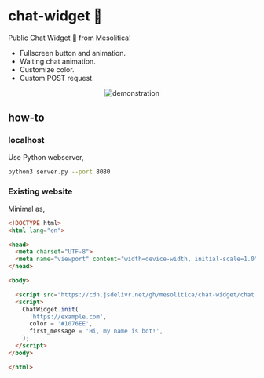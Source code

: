 # chat-widget 💬

Public Chat Widget 💬 from Mesolitica!

- Fullscreen button and animation.
- Waiting chat animation.
- Customize color.
- Custom POST request.

<div align="center">
    <img align="center" src="./record.mov" alt="demonstration">
</div>

## how-to

### localhost

Use Python webserver,

```bash
python3 server.py --port 8080
```

### Existing website

Minimal as,

```html
<!DOCTYPE html>
<html lang="en">

<head>
  <meta charset="UTF-8">
  <meta name="viewport" content="width=device-width, initial-scale=1.0">
</head>

<body>

  <script src="https://cdn.jsdelivr.net/gh/mesolitica/chat-widget/chat.js"></script>
  <script>
    ChatWidget.init(
      'https://example.com',
      color = '#1076EE',
      first_message = 'Hi, my name is bot!',
    );
  </script>
</body>

</html>
```

